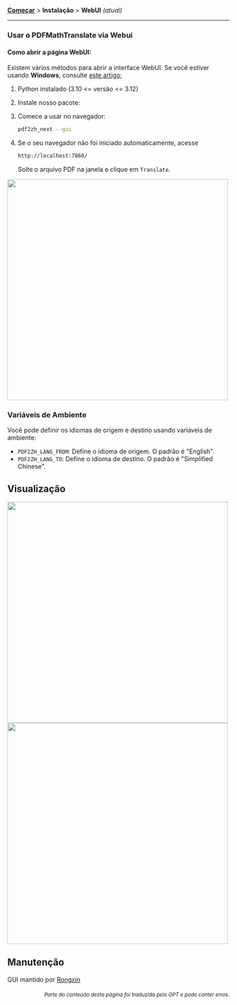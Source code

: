[**Começar**](./getting-started.md) > **Instalação** > **WebUI** _(atual)_

---

### Usar o PDFMathTranslate via Webui

#### Como abrir a página WebUI:

Existem vários métodos para abrir a interface WebUI. Se você estiver usando **Windows**, consulte [este artigo](./INSTALLATION_winexe.md);

1. Python instalado (3.10 <= versão <= 3.12)

2. Instale nosso pacote:

3. Comece a usar no navegador:

    ```bash
    pdf2zh_next --gui
    ```

4. Se o seu navegador não foi iniciado automaticamente, acesse

    ```bash
    http://localhost:7860/
    ```

    Solte o arquivo PDF na janela e clique em `Translate`.

<!-- <img src="./images/gui.gif" width="500"/> -->
<img src='./../images/gui.gif' width="500"/>

### Variáveis de Ambiente

Você pode definir os idiomas de origem e destino usando variáveis de ambiente:

- `PDF2ZH_LANG_FROM`: Define o idioma de origem. O padrão é "English".
- `PDF2ZH_LANG_TO`: Define o idioma de destino. O padrão é "Simplified Chinese".

## Visualização

<img src="./../images/before.png" width="500"/>
<img src="./../images/after.png" width="500"/>

## Manutenção

GUI mantido por [Rongxin](https://github.com/reycn)

<div align="right"> 
<h6><small>Parte do conteúdo desta página foi traduzida pelo GPT e pode conter erros.</small></h6>
